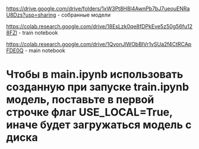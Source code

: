 https://drive.google.com/drive/folders/1xW3Pt8H8I4AwnPb7bJ7ueouENRaU8Dzs?usp=sharing - собранные модели

https://colab.research.google.com/drive/18EsLzk0qe8fDPkEve5z50g56fu128FZl - train notebook

https://colab.research.google.com/drive/1QvonJlWObBlVr1vSUa2f4CtRCApFDE0Q - main notebook

# Чтобы в main.ipynb использовать созданную при запуске train.ipynb модель, поставьте в первой строчке флаг USE_LOCAL=True, иначе будет загружаться модель с диска
